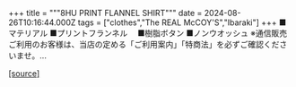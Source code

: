 +++
title = """8HU PRINT FLANNEL SHIRT"""
date = 2024-08-26T10:16:44.000Z
tags = ["clothes","The REAL McCOY'S","Ibaraki"]
+++
■マテリアル ■プリントフランネル　 ■樹脂ボタン ■ノンウオッシュ ※通信販売ご利用のお客様は、当店の定める「ご利用案内」「特商法」を必ずご確認くださいませ。...

[[source]](https://the-realmccoys.ocnk.net/product/812)
